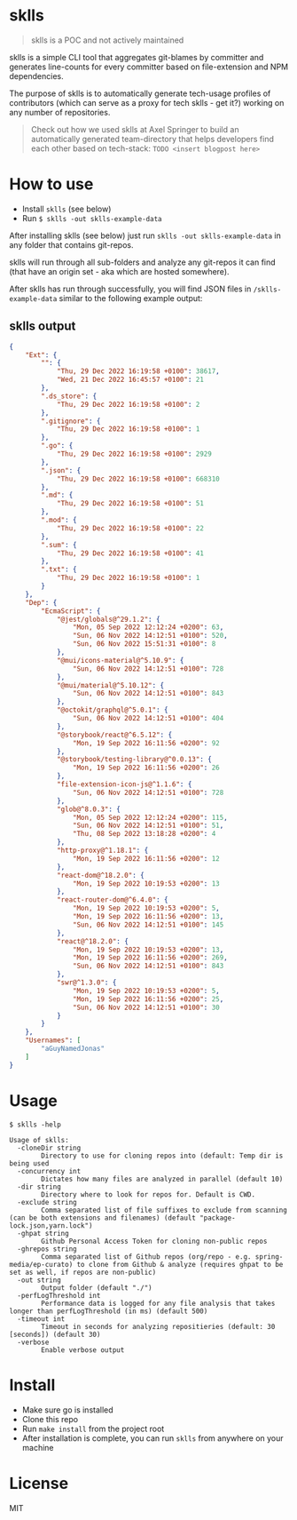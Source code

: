 # sklls
> sklls is a POC and not actively maintained

sklls is a simple CLI tool that aggregates git-blames by committer and generates line-counts for every committer based on file-extension and NPM dependencies.

The purpose of sklls is to automatically generate tech-usage profiles of contributors (which can serve as a proxy for tech sklls - get it?) working on any number of repositories.

> Check out how we used sklls at Axel Springer to build an automatically generated team-directory that helps developers find each other based on tech-stack: `TODO <insert blogpost here>`

# How to use
* Install `sklls` (see below)
* Run `$ sklls -out sklls-example-data` 

After installing sklls (see below) just run `sklls -out sklls-example-data` in any folder that contains git-repos.

sklls will run through all sub-folders and analyze any git-repos it can find (that have an origin set - aka which are hosted somewhere).  

After sklls has run through successfully, you will find JSON files in `/sklls-example-data` similar to the following example output:

## sklls output
```json
{
    "Ext": {
        "": {
            "Thu, 29 Dec 2022 16:19:58 +0100": 38617,
            "Wed, 21 Dec 2022 16:45:57 +0100": 21
        },
        ".ds_store": {
            "Thu, 29 Dec 2022 16:19:58 +0100": 2
        },
        ".gitignore": {
            "Thu, 29 Dec 2022 16:19:58 +0100": 1
        },
        ".go": {
            "Thu, 29 Dec 2022 16:19:58 +0100": 2929
        },
        ".json": {
            "Thu, 29 Dec 2022 16:19:58 +0100": 668310
        },
        ".md": {
            "Thu, 29 Dec 2022 16:19:58 +0100": 51
        },
        ".mod": {
            "Thu, 29 Dec 2022 16:19:58 +0100": 22
        },
        ".sum": {
            "Thu, 29 Dec 2022 16:19:58 +0100": 41
        },
        ".txt": {
            "Thu, 29 Dec 2022 16:19:58 +0100": 1
        }
    },
    "Dep": {
        "EcmaScript": {
            "@jest/globals@^29.1.2": {
                "Mon, 05 Sep 2022 12:12:24 +0200": 63,
                "Sun, 06 Nov 2022 14:12:51 +0100": 520,
                "Sun, 06 Nov 2022 15:51:31 +0100": 8
            },
            "@mui/icons-material@^5.10.9": {
                "Sun, 06 Nov 2022 14:12:51 +0100": 728
            },
            "@mui/material@^5.10.12": {
                "Sun, 06 Nov 2022 14:12:51 +0100": 843
            },
            "@octokit/graphql@^5.0.1": {
                "Sun, 06 Nov 2022 14:12:51 +0100": 404
            },
            "@storybook/react@^6.5.12": {
                "Mon, 19 Sep 2022 16:11:56 +0200": 92
            },
            "@storybook/testing-library@^0.0.13": {
                "Mon, 19 Sep 2022 16:11:56 +0200": 26
            },
            "file-extension-icon-js@^1.1.6": {
                "Sun, 06 Nov 2022 14:12:51 +0100": 728
            },
            "glob@^8.0.3": {
                "Mon, 05 Sep 2022 12:12:24 +0200": 115,
                "Sun, 06 Nov 2022 14:12:51 +0100": 51,
                "Thu, 08 Sep 2022 13:18:28 +0200": 4
            },
            "http-proxy@^1.18.1": {
                "Mon, 19 Sep 2022 16:11:56 +0200": 12
            },
            "react-dom@^18.2.0": {
                "Mon, 19 Sep 2022 10:19:53 +0200": 13
            },
            "react-router-dom@^6.4.0": {
                "Mon, 19 Sep 2022 10:19:53 +0200": 5,
                "Mon, 19 Sep 2022 16:11:56 +0200": 13,
                "Sun, 06 Nov 2022 14:12:51 +0100": 145
            },
            "react@^18.2.0": {
                "Mon, 19 Sep 2022 10:19:53 +0200": 13,
                "Mon, 19 Sep 2022 16:11:56 +0200": 269,
                "Sun, 06 Nov 2022 14:12:51 +0100": 843
            },
            "swr@^1.3.0": {
                "Mon, 19 Sep 2022 10:19:53 +0200": 5,
                "Mon, 19 Sep 2022 16:11:56 +0200": 25,
                "Sun, 06 Nov 2022 14:12:51 +0100": 30
            }
        }
    },
    "Usernames": [
        "aGuyNamedJonas"
    ]
}
```

# Usage
```
$ sklls -help

Usage of sklls:
  -cloneDir string
    	Directory to use for cloning repos into (default: Temp dir is being used
  -concurrency int
    	Dictates how many files are analyzed in parallel (default 10)
  -dir string
    	Directory where to look for repos for. Default is CWD.
  -exclude string
    	Comma separated list of file suffixes to exclude from scanning (can be both extensions and filenames) (default "package-lock.json,yarn.lock")
  -ghpat string
    	Github Personal Access Token for cloning non-public repos
  -ghrepos string
    	Comma separated list of Github repos (org/repo - e.g. spring-media/ep-curato) to clone from Github & analyze (requires ghpat to be set as well, if repos are non-public)
  -out string
    	Output folder (default "./")
  -perfLogThreshold int
    	Performance data is logged for any file analysis that takes longer than perfLogThreshold (in ms) (default 500)
  -timeout int
    	Timeout in seconds for analyzing repositieries (default: 30 [seconds]) (default 30)
  -verbose
    	Enable verbose output
```

# Install
* Make sure go is installed
* Clone this repo
* Run `make install` from the project root
* After installation is complete, you can run `sklls` from anywhere on your machine

# License
MIT     
